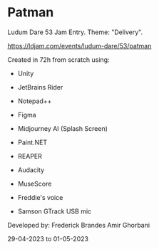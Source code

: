 # Patman
Ludum Dare 53 Jam Entry. Theme: "Delivery".

https://ldjam.com/events/ludum-dare/53/patman

Created in 72h from scratch using:
- Unity
- JetBrains Rider
- Notepad++

- Figma
- Midjourney AI (Splash Screen)
- Paint.NET

- REAPER
- Audacity
- MuseScore
- Freddie's voice
- Samson GTrack USB mic

Developed by:
Frederick Brandes
Amir Ghorbani

29-04-2023 to 01-05-2023